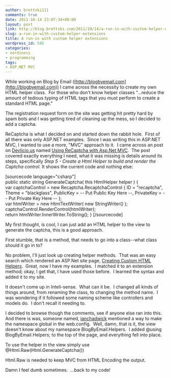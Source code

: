 ```yaml
---
author: brettski111
comments: true
date: 2011-10-14 23:07:34+00:00
layout: post
link: http://blog.brettski.com/2011/10/14/a-run-in-with-custom-helper-extensions/
slug: a-run-in-with-custom-helper-extensions
title: A run-in with custom helper extensions
wordpress_id: 545
categories:
- nerdiness
- programming
tags:
- ASP.NET MVC
---
```


While working on Blog by Email ([http://blogbyemail.com](http://blogbyemail.com)) I came across the necessity to create my own HTML helper class.  For those who don't know helper classes "...reduce the amount of tedious typing of HTML tags that you must perform to create a standard HTML page."

The registration request form on the site was getting hit pretty hard by spam bots and I was getting tired of cleaning up the mess, so I decided to add a captcha.

ReCaptcha is what I decided on and started down the rabbit hole.  First of all there was only ASP.NET examples.  Since I was writing this in ASP.NET MVC, I wanted to use a more, "MVC" approach to it.  I came across an post on [Devlicio.us](http://devlicio.us/) named [Using ReCaptcha with Asp.Net MVC](http://devlicio.us/blogs/derik_whittaker/archive/2008/12/02/using-recaptcha-with-asp-net-mvc.aspx).  The post covered exactly everything I need, what it was missing is details around its steps, specifically _Step 5 - Create a Html Helper to build and render the Captcha control_. It shows the current code and nothing else:

[sourcecode language="csharp"]
public static string GenerateCaptcha( this HtmlHelper helper )
{
  var captchaControl = new Recaptcha.RecaptchaControl
    {
      ID = "recaptcha",
      Theme = "blackglass",
      PublicKey = -- Put Public Key Here --,
      PrivateKey = -- Put Private Key Here --
    };
  var htmlWriter = new HtmlTextWriter( new StringWriter() );
  captchaControl.RenderControl(htmlWriter);
  return htmlWriter.InnerWriter.ToString();
}
[/sourcecode]

My first thought, is cool, I can just add an HTML helper to the view to generate the captcha, this is a good approach.

First stumble, that is a method, that needs to go into a class--what class should it go in to?

No problem, I'll just look up creating helper methods.  That was an easy search which rendered an ASP.Net site page, [Creating Custom HTML Helpers](http://www.asp.net/mvc/tutorials/creating-custom-html-helpers-cs).  Great, now I have my examples.  I matched it to an extension method; okay, I get that, I have used those before.  I learned the syntax and added it to my site.

It doesn't come up in Inteli-sense.  What can it be.  I changed all kinds of things around, from renaming the class, to changing the method name.  I was wondering if it followed some naming scheme like controllers and models do.  I don't recall it needing to.

I decided to browse though the comments, see if anyone else ran into this.  And there is was, someone named, [ianchadwick](http://forums.asp.net/members/ianchadwick.aspx) mentioned a way to make the namespace global in the web.config.  Well, damn, that is it, the view doesn't know about my namespace BlogByEmail.Helpers.  I added @using BlogByEmail.Helpers; to the top of the page, and everything fell into place.

To use the helper in the view simply use @Html.Raw(Html.GenerateCaptcha())

Html.Raw is needed to keep MVC from HTML Encoding the output.

Damn I feel dumb sometimes.  ...back to my code!
